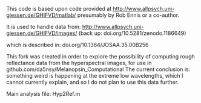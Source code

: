 This code is based upon code provided at http://www.allpsych.uni-giessen.de/GHIFVD/matlab/ presumably by Rob Ennis or a co-author. 

It is used to handle data from:
http://www.allpsych.uni-giessen.de/GHIFVD/images/
(back up: doi.org/10.5281/zenodo.1186649)

which is described in:
doi.org/10.1364/JOSAA.35.00B256

This fork was created in order to explore the possibility of computing rough reflectance data from the hyperspectral images, for use in github.com/da5nsy/Melanopsin_Computational
The current conclusion is: something weird is happening at the extreme low wavelengths, which I cannot currently explain, and so I do not plan to use this data further.

Main analysis file: Hyp2Ref.m